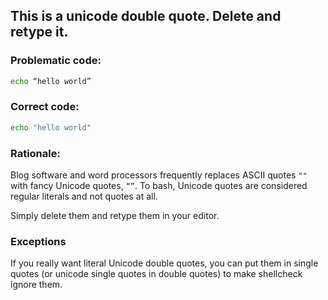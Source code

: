 ## This is a unicode double quote. Delete and retype it.

### Problematic code:

```sh
echo “hello world”
```

### Correct code:

```sh
echo "hello world"
```

### Rationale:

Blog software and word processors frequently replaces ASCII quotes `""` with fancy Unicode quotes, `“”`. To bash, Unicode quotes are considered regular literals and not quotes at all.

Simply delete them and retype them in your editor.

### Exceptions

If you really want literal Unicode double quotes, you can put them in single quotes (or unicode single quotes in double quotes) to make shellcheck ignore them.
